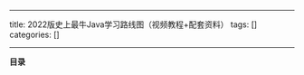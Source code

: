 
--- 
title:  2022版史上最牛Java学习路线图（视频教程+配套资料） 
tags: []
categories: [] 

---
**目录**






























































